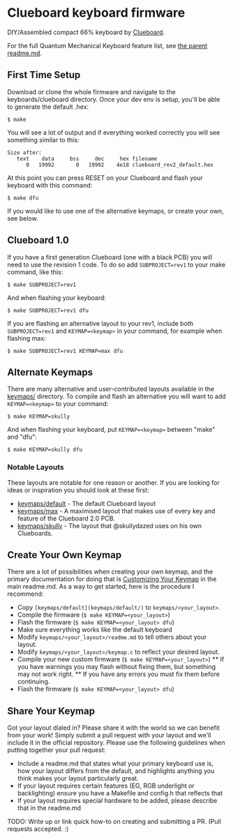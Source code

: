 Clueboard keyboard firmware
======================

DIY/Assembled compact 66% keyboard by [Clueboard](http://clueboard.co).

For the full Quantum Mechanical Keyboard feature list, see [the parent readme.md](/readme.md).

## First Time Setup

Download or clone the whole firmware and navigate to the keyboards/clueboard directory. Once your dev env is setup, you'll be able to generate the default .hex:

```
$ make
```

You will see a lot of output and if everything worked correctly you will see something similar to this:

```
Size after:
   text	   data	    bss	    dec	    hex	filename
      0	  19992	      0	  19992	   4e18	clueboard_rev2_default.hex
```

At this point you can press RESET on your Clueboard and flash your keyboard with this command:

```
$ make dfu
```

If you would like to use one of the alternative keymaps, or create your own, see below.

## Clueboard 1.0

If you have a first generation Clueboard (one with a black PCB) you will need to use the revision 1 code. To do so add `SUBPROJECT=rev1` to your make command, like this:

```
$ make SUBPROJECT=rev1
```

And when flashing your keyboard:

```
$ make SUBPROJECT=rev1 dfu
```

If you are flashing an alternative layout to your rev1, include both `SUBPROJECT=rev1` and `KEYMAP=<keymap>` in your command, for example when flashing max:

```
$ make SUBPROJECT=rev1 KEYMAP=max dfu
```

## Alternate Keymaps

There are many alternative and user-contributed layouts available in the [keymaps/](keymaps/) directory. To compile and flash an alternative you will want to add `KEYMAP=<keymap>` to your command:

```
$ make KEYMAP=skully
```

And when flashing your keyboard, put `KEYMAP=<keymap>` between "make" and "dfu":

```
$ make KEYMAP=skully dfu
```

### Notable Layouts

These layouts are notable for one reason or another. If you are looking for ideas or inspiration you should look at these first:

* [keymaps/default](keymaps/default) - The default Clueboard layout
* [keymaps/max](keymaps/max) - A maximised layout that makes use of every key and feature of the Clueboard 2.0 PCB.
* [keymaps/skully](keymaps/skully) - The layout that @skullydazed uses on his own Clueboards.

## Create Your Own Keymap

There are a lot of possibilities when creating your own keymap, and the primary documentation for doing that is [Customizing Your Keymap](/readme.md##customizing-your-keymap) in the main readme.md. As a way to get started, here is the procedure I recommend:

* Copy `[keymaps/default](keymaps/default/)` to `keymaps/<your_layout>`.
* Compile the firmware (`$ make KEYMAP=<your_layout>`)
* Flash the firmware (`$ make KEYMAP=<your_layout> dfu`)
* Make sure everything works like the default keyboard
* Modify `keymaps/<your_layout>/readme.md` to tell others about your layout.
* Modify `keymaps/<your_layout>/keymap.c` to reflect your desired layout.
* Compile your new custom firmware (`$ make KEYMAP=<your_layout>`)
** If you have warnings you may flash without fixing them, but something may not work right.
** If you have any errors you must fix them before continuing.
* Flash the firmware (`$ make KEYMAP=<your_layout> dfu`)

## Share Your Keymap

Got your layout dialed in? Please share it with the world so we can benefit from your work! Simply submit a pull request with your layout and we'll include it in the official repository. Please use the following guidelines when putting together your pull request:

* Include a readme.md that states what your primary keyboard use is, how your layout differs from the default, and highlights anything you think makes your layout particularly great.
* If your layout requires certain features (EG, RGB underlight or backlighting) ensure you have a Makefile and config.h that reflects that
* If your layout requires special hardware to be added, please describe that in the readme.md

TODO: Write up or link quick how-to on creating and submitting a PR. (Pull requests accepted. :)
